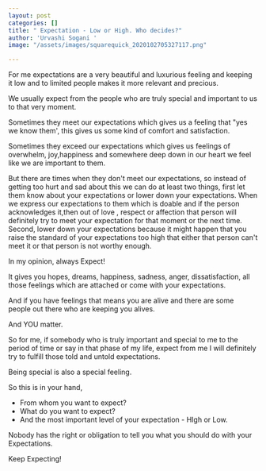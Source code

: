 ```yaml
---
layout: post
categories: []
title: " Expectation - Low or High. Who decides?"
author: 'Urvashi Sogani '
image: "/assets/images/squarequick_2020102705327117.png"

---
```

For me expectations are a very beautiful and luxurious feeling and keeping it low and to limited people makes it more relevant and precious.

We usually expect from the people who are truly special and important to us to that very moment.

Sometimes they meet our expectations which gives us a feeling that "yes we know them', this gives us some kind of comfort and satisfaction.

Sometimes they exceed our expectations which gives us feelings of overwhelm, joy,happiness and somewhere deep down in our heart we feel like we are important to them.

But there are times when they don't meet our expectations, so instead of getting too hurt and sad about this we can do at least two things, first let them know about your expectations or lower down your expectations. When we express our expectations to them which is doable and if the person acknowledges it,then out of love , respect or affection that person will definitely try to meet your expectation for that moment or the next time. Second, lower down your expectations because it might happen that you raise the standard of your expectations too high that either that person can't meet it or that person is not worthy enough.

In my opinion, always Expect!

It gives you hopes, dreams, happiness, sadness, anger, dissatisfaction, all those feelings which are attached or come with your expectations.

And if you have feelings that means you are alive and there are some people out there who are keeping you alives.

And YOU matter.

So for me, if somebody who is truly important and special to me to the period of time or say in that phase of my life, expect from me I will definitely try to fulfill those told and untold expectations.

Being special is also a special feeling.

So this is in your hand,

* From whom you want to expect?
* What do you want to expect?
* And the most important level of your expectation - HIgh or Low.

Nobody has the right or obligation to tell you what you should do with your Expectations.

Keep Expecting!